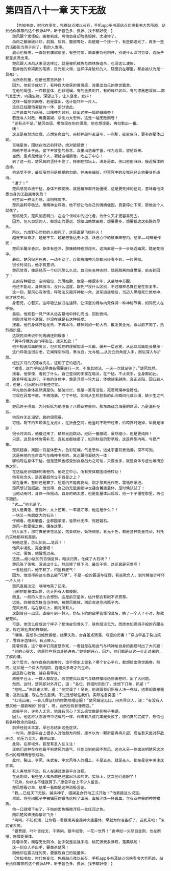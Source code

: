# 第四百八十一章 天下无敌
        【告知书友，时代在变化，免费站点难以长存，手机app多书源站点切换看书大势所趋，站长给你推荐的这个换源APP，听书音色多、换源、找书都好使！】
       楚风跟个鬼怪般，画卷初成，可他自身却险些毁掉，太凄惨了。
       血肉之躯破破烂烂，前胸、后背、腹部等处，血窟窿一个接一个，有些都透光了，再多一些的话都能当筛子用了，看的人发瘆。
       眉心也有伤，一直裂到腹部那里，有些可怕，简直要将他剖开，别说什么深可见骨，连肠子都差点流出来。
       楚风跟人决战从来没这样过，就是被机械族与西林族追杀，也没这么凄惨。
       若非他的脊梁挺的笔直，目光如火炬，这样浑身破烂的人，随便扔在哪里，都会被认为是一具死尸。
       虽然伤的重，但是他意志昂扬！
       因为，他初步成功了，有种巨大收获的喜悦感，泼墨出自己的绝世篇章。
       在他的周围，一百颗星体，色彩斑斓，有的金黄刺目，有的鲜红如血，有的漆黑若深渊……都气息宏大，内蕴生物，深望之下，让人窒息，发抖！
       这样一幅惊世画卷，若是展出，估计能吓坏一片人。
       这些已经跟他凝结为一体，部分彼此。
       以生命血气为纸张，以精神为颜料，绘出这样一幅磅礴画卷！
       若是与人对敌，毋庸置疑，杀伤力太恐怖，这是一幅无敌画卷！
       “还有点不足。”楚风自语，哪怕现在伤的很重，他也想泼墨，再勾勒出一番。
       噗！
       这真是在焚烧自我，点燃生命血气，用精神颜料去谱写，一刹那，密密麻麻，更多的星体出现。
       百强星体，围绕在他近前转动，绝对能镇世！
       而他不想止于此，留下开放型的悬念，泼墨出浩瀚宇宙，作为远景，留给将来。
       当然，重点是他这个人，凝结这幅画卷，屹立于中心！
       到了这一刻，楚风真的坚持不住了，摔倒在祭坛上，满身是血，伤口密密麻麻，接近解体的边缘。
       他承受不住，最后虽然只是模糊的勾勒，并未去细绘，但冥冥中的反噬已经让他要身死道消。
       “遭了！”
       楚风感觉血液干枯，身体不停使唤，就是精神都开始僵硬，这是要死掉的征兆，意味着他泼墨自身的无敌画卷失败？
       他生出一种无力感，深陷死境中。
       楚风运转呼吸法，用精神去呼吸，他不想让他自己的魂魄僵固，真要停止下来，那他这个人就死了。
       濒临绝灭，楚风彻底明白，在这个领域中的进化者，为什么天才更容易死去。
       因为，但凡自信的人，都想走的更远，想绘出绝世画卷，想要更多，想要抵达这条路的尽头。
       所以，九成野心勃勃的人都死了，这简直是飞蛾扑火！
       越是天纵奇才，越是不甘，越是想抵达无上境，跃进心中的彼岸画卷内，结果……纯碎是作死！
       楚风半醒半昏沉，身体有些冷，那簇精神也将熄灭，这简直是一步一步临近幽冥，踏足死地中。
       最后，楚风宛若死去，一动不动了，连那簇精神光焰都已经看不到，一片黑暗。
       很长时间后，他才有意识。
       楚风觉得，像是经历一个纪元那么久远，自己失去神志时，恍若脱离肉身樊笼，前去轮回了！
       真的有种错觉，空间错位，光阴如歌，像是一睡很多年，从墓地中苏醒。
       他还不能动，身体很冷，没什么温度，跟死尸没什么区别，不过精神总算在是在恢复中。
       这一刻，楚风心有体悟，呼吸法又揭开神秘一角，进军逍遥境后，当迈入黑暗死亡绝地中，他才感受到。
       身若死，心若灭，这呼吸法依旧在运转，让浑噩的魂与肉壳保持一种神秘节奏，如同死人在呼吸。
       最后，他宛若一具尸体从远古墓地中挣扎而出，回到世间。
       他那时虽然不清醒，但现在就是有这种感受。
       接着，他的身体开始发热，不再冰冷，精神则如一轮大日，散发黄金光，跟以前不同了，热烈而炽盛。
       这跟民间传说中的鬼魂还阳极像！
       “黄牛传我的这门呼吸法，原来如此！”
       他不知道后面的奥义，但对现在的理解加深一大截，破开一层迷雾，从此以后威能会暴涨！
       这门呼吸法很古老，它阐释阴与阳，黑与白，光与暗……从对立的角度入手，而后深入与扩展。
       经过岁月的沉淀与洗礼，证明了它的超凡。
       “难怪，这门呼吸法早晚各需要进行一次，不像其他法，一天一次就足够了。”楚风恍然。
       接着，他惊悚，看到了什么，自己莹润的手掌在暗淡，在干枯，不止双手，全身都如此。
       随着呼吸法进行，干枯的身体中，像是浮现一轮大日，体魄越来越热，真正还阳，回归到人间，但是，付出的代价有些可怕。
       早先他的身体虽然满是伤，破破烂烂，但是一直有活性，宛若琉璃神金铸成。
       可现在异常干瘪，不再饱满，寸寸干枯，如同从生机勃勃的山川瞬间化成沙漠，缺少生之气息。
       楚风终于明白，为何妖妖为他准备了八颗亚神兽卵，那东西蕴含海量的命源，乃是滋补圣品。
       他现在无比渴望，真的很需要。
       可惜，剩下的五颗蛋在龙虎山，在折叠空间，他当时不敢带过来，怕跨界时毁掉，毕竟是神卵！
       很长时间后，他缓过来了，精神光焰跳动，经历一番磨砺，虽然缩小，但是更纯粹！
       只是，这具身体急需补充，连长发都枯萎了，如同秋后的野草般，这是典型内耗，亏损严重。
       楚风起身，周围一百星体宏大，色彩斑斓，气息恐怖，远处宇宙背景浩瀚，深不可测。
       这是用他的生命血气与精神书写的，真正跟他凝结为一体！
       哪怕现在身体干枯，但是楚风也感受到自身战力之可怕，只要出手，就是身体亏虚也难掩恐怖之势。
       在这幅绝世磅礴的画卷内，他屹立中心，所有天体都围绕他转动！
       他有些念头，是否要超然立于百星之上？
       现在看来，暂时还是算了，短期内不能再妄动，刚才那真是作死，需循序渐进。
       楚风想试验威能，他觉得，自己的无敌画卷中也蕴含着能量体，是时候试试了！
       当他动用时，身体一阵摇动，自身的确太虚，但是能量体出现后，他一下子僵在那里，再也不踉跄。
       “这……”他无语了。
       别人是青莲、菩提叶、太上芭蕉、一苇渡江等，他这是什么？！
       一块又一块磨盘大的石头！
       仔细看，绝非磨盘，全都圆滚滚，皆质朴无华，宛若磐石。
       楚风一脸便秘之色，僵在这里。
       别人出手，那可真是天花乱坠，落英缤纷，妖艳绚丽，五光十色，都是各种能量花朵，衬托的天地都祥和美丽。
       到他这里，怎么如此……诡异？！
       他风中凌乱，完全傻眼！
       不过，很快，他醒悟过来。
       这是……缩小版的的百强星体，暗淡归真，化成了大石块？！
       楚风张了张嘴，没说出什么，然后摸了摸下巴，最后干笑，这还真是另类啊！
       一番检验后，他平和了，相当有底气！
       因为，他觉得用这东西去砸“花草”，不是一般的霸道与狂野，有些欺负人，到时候估计吓坏一片人马！
       楚风直接淡定，嘿嘿地笑了起来。
       当他的能量体出世，估计所有人都傻眼。
       而且，一般的人怎么会想到，这是前百星体，估计都会有眼不识真尊。
       远处，四根锁龙桩当当作响，被楚风撤掉，而后收进空间瓶子内。
       楚风出现，站在祭坛上，面对所有人。
       这副尊容一出现，直接吓到一群人，祭坛下的的敌手皆惊诧莫名，换了一个人？不对，那就是楚风。
       可是，他怎么瘦成这个样子？都快皮包骨头了，肤色暗淡无光，而原本如绸缎子般的齐腰长发，现在跟枯黄的野草般。
       “嘿嘿，妄想作出绝世画卷，结果失败，自身差点殒落，亏空的厉害！”穿山甲圣子裂山笑了，雪白牙齿锋利，有点瘆人。
       陈蓉惊喜，这个眼中钉简直是作死，一看就是在用血气与精神绘自身的画卷时出了大问题！
       “他的心很大，结果险些将自身搭进去。”她笑的开心，因为，他们都是从这一步走过来的，了解内情。
       这个层次，在作自身的画卷时，谁不想史上留名？哪个甘心平凡，都想绘出绝世画卷，然而，这却是一个巨大的陷阱，吞噬众多奇才的生命。
       越是野心勃勃，越容易早死！
       原兽平台上，一群人都叹息，感觉楚风以血气与精神描绘绝世画卷时，出了大问题。
       然而，这时，楚风却对外开口，道：“各位，狩猎时刻到了，谁想下订单，抓紧！”
       “哈哈……”朱武雀大笑，道：“他完蛋了！早先，他说跟我们所有人决一死战，结果却直接遁走，逃到这里，现在故伎重演，不过是想唬住我们，实际准备突围！”
       “红毛山雀，一会儿保证打的你跪地唱征服！”楚风镇定无比，问外界众人，道：“有没有人想买他一展歌喉的‘妙音’，嗯，自然也有影像赠送。”
       原兽平台，许多人无言，他真有信心？怎么感觉像是死鸭子嘴硬。
       因为，他这种状态跟书中记载的一样，作画有八成几率是失败了，哪怕真的完成了，恐怕也有各种致命的破绽。
       前贤经验太丰富，早已总结出这些症状。
       一时间，原兽平台上很多人对他颇为同情，原本以为一颗新星冉冉升起，现在看来面对群敌环绕，他压力太大，最终出事。
       此际，在那域外，甚至有圣人在关注！
       连他们这种存在也看不到楚风的底气，只能见到他弱不禁风，这也从另一侧面说明楚风这次作出的磅礴画卷很成功。
       此时，裂山、李凤、朱武雀、宇文风等人的祖上，不是亚圣，就是圣人，都在星空中关注这件事。
       有人离地球不远，有人在通过原兽平台注视。
       在此期间，有些圣人嘴角都已经露出冷淡的笑。实际上，这次他们走眼了！
       “兄弟，你状态不佳就算了。”原兽平台上不少人留言。
       楚风想看订单，结果一看都是这种消极言论。
       “我……已经天下无敌，捕杀神子、猎捕圣女行动正式开始！”他直接这么说道。
       然后，将空间瓶子中被镇压的银龟给拎了出来，直接淬炼一杯真血，含有亚神兽的神性物质。
       他一口就喝下去了，干枯的面色略微浮现一丝红润之色。
       而后楚风直接向祭坛飞扑！
       “呵呵，不知死活，让你看一看我南离金莲神火能量体，早就为你准备好了，送死来吧！”朱武雀大笑。
       “银菩提，叶叶皆经文，千转间，银华如雪，一花一世界！”袁坤如一头怒目金刚，也在断喝，施展能量体。
       陈蓉冷笑，面容无比阴冷，抬手就是最强手段，桃花源景象浮现，落英缤纷！
       这一刻众人齐出手，要轰杀楚风！
       而他却在露古怪的笑，要展现自己的能量体。
       【告知书友，时代在变化，免费站点难以长存，手机app多书源站点切换看书大势所趋，站长给你推荐的这个换源APP，听书音色多、换源、找书都好使！】